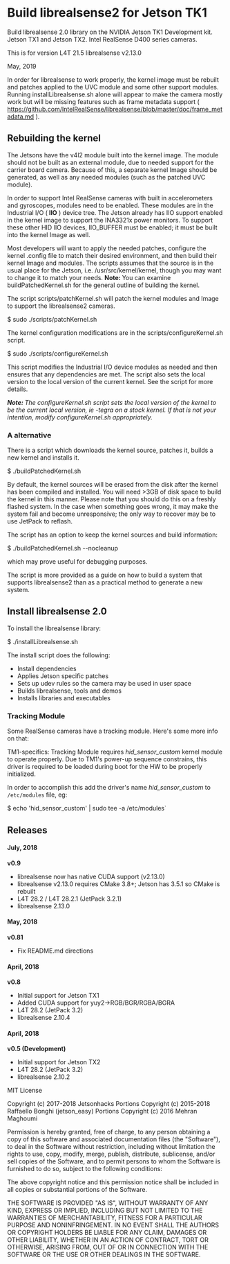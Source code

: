 # Build librealsense2 for Jetson TK1
Build librealsense 2.0 library on the NVIDIA Jetson TK1 Development kit. Jetson TX1 and Jetson TX2. Intel RealSense D400 series cameras.

This is for version L4T 21.5
librealsense v2.13.0

May, 2019

In order for librealsense to work properly, the kernel image must be rebuilt and patches applied to the UVC module and some other support modules. Running installLibrealsense.sh alone will appear to make the camera mostly work but will be missing features such as frame metadata support ( https://github.com/IntelRealSense/librealsense/blob/master/doc/frame_metadata.md ).

<h2>Rebuilding the kernel</h2>
The Jetsons have the v4l2 module built into the kernel image. The module should not be built as an external module, due to needed support for the carrier board camera. Because of this, a separate kernel Image should be generated, as well as any needed modules (such as the patched UVC module).

In order to support Intel RealSense cameras with built in accelerometers and gyroscopes, modules need to be enabled. These modules are in the Industrial I/O (<strong> IIO</strong> ) device tree. The Jetson already has IIO support enabled in the kernel image to support the INA3321x power monitors. To support these other HID IIO devices, IIO_BUFFER must be enabled; it must be built into the kernel Image as well.

Most developers will want to apply the needed patches, configure the kernel .config file to match their desired environment, and then build their kernel Image and modules. The scripts assumes that the source is in the usual place for the Jetson, i.e. /usr/src/kernel/kernel, though you may want to change it to match your needs. <strong>Note: </strong>You can examine buildPatchedKernel.sh for the general outline of building the kernel.

The script scripts/patchKernel.sh will patch the kernel modules and Image to support the librealsense2 cameras. 

$ sudo ./scripts/patchKernel.sh

The kernel configuration modifications are in the scripts/configureKernel.sh script.

$ sudo ./scripts/configureKernel.sh

This script modifies the Industrial I/O device modules as needed and then ensures that any dependencies are met. The script also sets the local version to the local version of the current kernel. See the script for more details.

<em><strong>Note: </strong>The configureKernel.sh script sets the local version of the kernel to be the current local version, ie -tegra on a stock kernel. If that is not your intention, modify configureKernel.sh appropriately.</em>

<h3>A alternative</h3>

There is a script which downloads the kernel source, patches it, builds a new kernel and installs it.

$ ./buildPatchedKernel.sh


By default, the kernel sources will be erased from the disk after the kernel has been compiled and installed. You will need >3GB of disk space to build the kernel in this manner. Please note that you should do this on a freshly flashed system. In the case when something goes wrong, it may make the system fail and become unresponsive; the only way to recover may be to use JetPack to reflash.

The script has an option to keep the kernel sources and build information:

$ ./buildPatchedKernel.sh --nocleanup

which may prove useful for debugging purposes.

The script is more provided as a guide on how to build a system that supports librealsense2 than as a practical method to generate a new system.

<h2>Install librealsense 2.0</h2>
To install the librealsense library:

$ ./installLibrealsense.sh

The install script does the following:

<ul>
<li>Install dependencies</li>
<li>Applies Jetson specific patches</li>
<li>Sets up udev rules so the camera may be used in user space</li>
<li>Builds librealsense, tools and demos</li>
<li>Installs libraries and executables</li>
</ul>

<h3>Tracking Module</h3>
Some RealSense cameras have a tracking module. Here's some more info on that:

TM1-specifics:
Tracking Module requires *hid_sensor_custom* kernel module to operate properly.
Due to TM1's power-up sequence constrains, this driver is required to be loaded during boot for the HW to be properly initialized.

In order to accomplish this add the driver's name *hid_sensor_custom* to `/etc/modules` file, eg:

$ echo 'hid_sensor_custom' | sudo tee -a /etc/modules`

<h2>Releases</h2>
<h4>July, 2018</h4>
<strong>v0.9</strong>
<ul><li>librealsense now has native CUDA support (v2.13.0) </li>
<li>librealsense v2.13.0 requires CMake 3.8+; Jetson has 3.5.1 so CMake is rebuilt</li>
<li>L4T 28.2 / L4T 28.2.1 (JetPack 3.2.1)</li>
<li>librealsense 2.13.0</li></ul>

<h4>May, 2018</h4>
<strong>v0.81</strong>
<ul><li>Fix README.md directions</li>
</ul>

<h4>April, 2018</h4>
<strong>v0.8</strong>
<ul><li>Initial support for Jetson TX1</li>
<li>Added CUDA support for yuy2->RGB/BGR/RGBA/BGRA</li>
<li>L4T 28.2 (JetPack 3.2)</li>
<li>librealsense 2.10.4</li></ul>


<h4>April, 2018</h4>
<strong>v0.5 (Development)</strong>
<ul>
<li>Initial support for Jetson TX2</li>
<li>L4T 28.2 (JetPack 3.2)</li>
<li>librealsense 2.10.2</li></ul>

MIT License

Copyright (c) 2017-2018 Jetsonhacks 
Portions Copyright (c) 2015-2018 Raffaello Bonghi (jetson_easy)
Portions Copyright (c) 2016 Mehran Maghoumi

Permission is hereby granted, free of charge, to any person obtaining a copy of this software and associated documentation files (the "Software"), to deal in the Software without restriction, including without limitation the rights to use, copy, modify, merge, publish, distribute, sublicense, and/or sell copies of the Software, and to permit persons to whom the Software is furnished to do so, subject to the following conditions:

The above copyright notice and this permission notice shall be included in all copies or substantial portions of the Software.

THE SOFTWARE IS PROVIDED "AS IS", WITHOUT WARRANTY OF ANY KIND, EXPRESS OR IMPLIED, INCLUDING BUT NOT LIMITED TO THE WARRANTIES OF MERCHANTABILITY, FITNESS FOR A PARTICULAR PURPOSE AND NONINFRINGEMENT. IN NO EVENT SHALL THE AUTHORS OR COPYRIGHT HOLDERS BE LIABLE FOR ANY CLAIM, DAMAGES OR OTHER LIABILITY, WHETHER IN AN ACTION OF CONTRACT, TORT OR OTHERWISE, ARISING FROM, OUT OF OR IN CONNECTION WITH THE SOFTWARE OR THE USE OR OTHER DEALINGS IN THE SOFTWARE.


